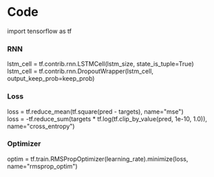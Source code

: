 # Code
import tensorflow as tf

### RNN
lstm_cell = tf.contrib.rnn.LSTMCell(lstm_size, state_is_tuple=True)<br/>
lstm_cell = tf.contrib.rnn.DropoutWrapper(lstm_cell, output_keep_prob=keep_prob)

### Loss
loss = tf.reduce_mean(tf.square(pred - targets), name="mse")<br/>
loss = -tf.reduce_sum(targets * tf.log(tf.clip_by_value(pred, 1e-10, 1.0)), name="cross_entropy")

### Optimizer
optim = tf.train.RMSPropOptimizer(learning_rate).minimize(loss, name="rmsprop_optim")
